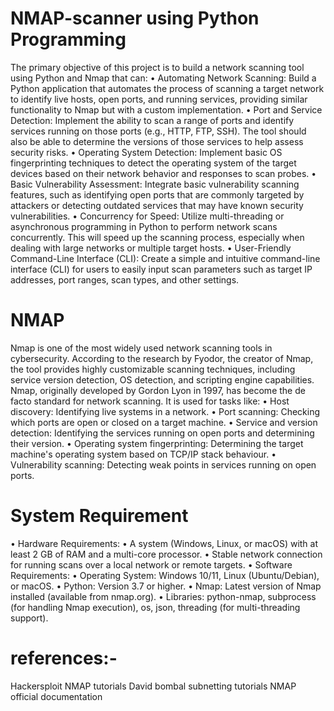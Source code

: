 # NMAP-scanner using Python Programming
The primary objective of this project is to build a network scanning tool using Python and Nmap that can:
•	Automating Network Scanning: Build a Python application that automates the process of scanning a target network to identify live hosts, open ports, and running services, providing similar functionality to Nmap but with a custom implementation.
•	Port and Service Detection: Implement the ability to scan a range of ports and identify services running on those ports (e.g., HTTP, FTP, SSH). The tool should also be able to determine the versions of those services to help assess security risks.
•	Operating System Detection: Implement basic OS fingerprinting techniques to detect the operating system of the target devices based on their network behavior and responses to scan probes.
•	Basic Vulnerability Assessment: Integrate basic vulnerability scanning features, such as identifying open ports that are commonly targeted by attackers or detecting outdated services that may have known security vulnerabilities.
•	Concurrency for Speed: Utilize multi-threading or asynchronous programming in Python to perform network scans concurrently. This will speed up the scanning process, especially when dealing with large networks or multiple target hosts.
•	User-Friendly Command-Line Interface (CLI): Create a simple and intuitive command-line interface (CLI) for users to easily input scan parameters such as target IP addresses, port ranges, scan types, and other settings.

# NMAP
Nmap is one of the most widely used network scanning tools in cybersecurity. According to the research by Fyodor, the creator of Nmap, the tool provides highly customizable scanning techniques, including service version detection, OS detection, and scripting engine capabilities. 
Nmap, originally developed by Gordon Lyon in 1997, has become the de facto standard for network scanning. It is used for tasks like:
•	Host discovery: Identifying live systems in a network.
•	Port scanning: Checking which ports are open or closed on a target machine.
•	Service and version detection: Identifying the services running on open ports and determining their version.
•	Operating system fingerprinting: Determining the target machine's operating system based on TCP/IP stack behaviour.
•	Vulnerability scanning: Detecting weak points in services running on open ports.

# System Requirement 
•	Hardware Requirements:
•	A system (Windows, Linux, or macOS) with at least 2 GB of RAM and a multi-core processor.
•	Stable network connection for running scans over a local network or remote targets.
•	Software Requirements:
•	Operating System: Windows 10/11, Linux (Ubuntu/Debian), or macOS.
•	Python: Version 3.7 or higher.
•	Nmap: Latest version of Nmap installed (available from nmap.org).
•	Libraries: python-nmap, subprocess (for handling Nmap execution), os, json, threading (for multi-threading support).

# references:-
Hackersploit NMAP tutorials
David bombal subnetting tutorials
NMAP official documentation

